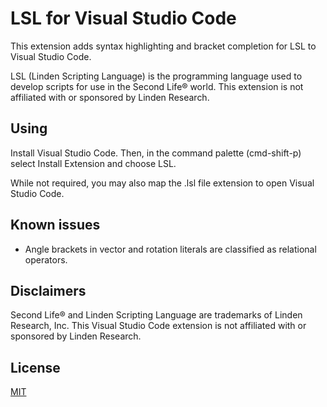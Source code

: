 # LSL for Visual Studio Code

This extension adds syntax highlighting and bracket completion for LSL to Visual Studio Code. 

LSL (Linden Scripting Language) is the programming language used to develop scripts for use in the Second Life® world. This extension is not affiliated with or sponsored by Linden Research.

## Using
Install Visual Studio Code. Then, in the command palette (cmd-shift-p) select Install Extension and choose LSL.

While not required, you may also map the .lsl file extension to open Visual Studio Code. 

## Known issues
- Angle brackets in vector and rotation literals are classified as relational operators.

## Disclaimers
Second Life® and Linden Scripting Language are trademarks of Linden Research, Inc. This Visual Studio Code extension is not affiliated with or sponsored by Linden Research.

## License
[MIT](LICENSE)
